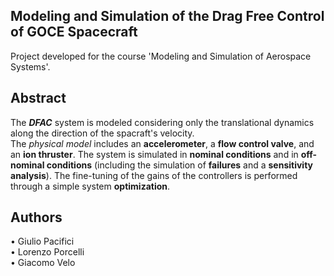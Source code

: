## Modeling and Simulation of the Drag Free Control of GOCE Spacecraft
Project developed for the course 'Modeling and Simulation of Aerospace Systems'.

## Abstract
The **_DFAC_** system is modeled considering only the translational dynamics along the direction of the spacraft's velocity.  
The _physical model_ includes an **accelerometer**, a **flow control valve**, and an **ion thruster**.
The system is simulated in **nominal conditions** and in **off-nominal conditions** (including the simulation of **failures** and a **sensitivity analysis**).
The fine-tuning of the gains of the controllers is performed through a simple system **optimization**. 

## Authors
• Giulio Pacifici<br /> • Lorenzo Porcelli<br /> • Giacomo Velo<br />
